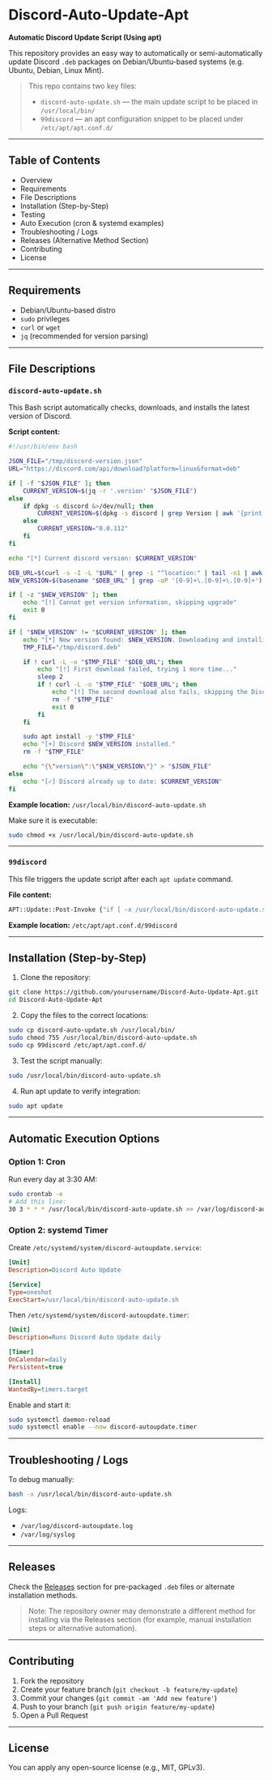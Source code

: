 # Discord-Auto-Update-Apt

**Automatic Discord Update Script (Using apt)**

This repository provides an easy way to automatically or semi-automatically update Discord `.deb` packages on Debian/Ubuntu-based systems (e.g. Ubuntu, Debian, Linux Mint).

> This repo contains two key files:
>
> * `discord-auto-update.sh` — the main update script to be placed in `/usr/local/bin/`
> * `99discord` — an apt configuration snippet to be placed under `/etc/apt/apt.conf.d/`

---

## Table of Contents

* Overview
* Requirements
* File Descriptions
* Installation (Step-by-Step)
* Testing
* Auto Execution (cron & systemd examples)
* Troubleshooting / Logs
* Releases (Alternative Method Section)
* Contributing
* License

---

## Requirements

* Debian/Ubuntu-based distro
* `sudo` privileges
* `curl` or `wget`
* `jq` (recommended for version parsing)

---

## File Descriptions

### `discord-auto-update.sh`

This Bash script automatically checks, downloads, and installs the latest version of Discord.

**Script content:**

```bash
#!/usr/bin/env bash

JSON_FILE="/tmp/discord-version.json"
URL="https://discord.com/api/download?platform=linux&format=deb"

if [ -f "$JSON_FILE" ]; then
    CURRENT_VERSION=$(jq -r '.version' "$JSON_FILE")
else
    if dpkg -s discord &>/dev/null; then
        CURRENT_VERSION=$(dpkg -s discord | grep Version | awk '{print $2}')
    else
        CURRENT_VERSION="0.0.112"
    fi
fi

echo "[*] Current discord version: $CURRENT_VERSION"

DEB_URL=$(curl -s -I -L "$URL" | grep -i "^location:" | tail -n1 | awk '{print $2}' | tr -d '\r\n')
NEW_VERSION=$(basename "$DEB_URL" | grep -oP '[0-9]+\.[0-9]+\.[0-9]+')

if [ -z "$NEW_VERSION" ]; then
    echo "[!] Cannot get version information, skipping upgrade"
    exit 0
fi

if [ "$NEW_VERSION" != "$CURRENT_VERSION" ]; then
    echo "[*] New version found: $NEW_VERSION. Downloading and installing..."
    TMP_FILE="/tmp/discord.deb"

    if ! curl -L -o "$TMP_FILE" "$DEB_URL"; then
        echo "[!] First download failed, trying 1 more time..."
        sleep 2
        if ! curl -L -o "$TMP_FILE" "$DEB_URL"; then
            echo "[!] The second download also fails, skipping the Discord update."
            rm -f "$TMP_FILE"
            exit 0
        fi
    fi

    sudo apt install -y "$TMP_FILE"
    echo "[+] Discord $NEW_VERSION installed."
    rm -f "$TMP_FILE"

    echo "{\"version\":\"$NEW_VERSION\"}" > "$JSON_FILE"
else
    echo "[✓] Discord already up to date: $CURRENT_VERSION"
fi
```

**Example location:** `/usr/local/bin/discord-auto-update.sh`

Make sure it is executable:

```bash
sudo chmod +x /usr/local/bin/discord-auto-update.sh
```

---

### `99discord`

This file triggers the update script after each `apt update` command.

**File content:**

```bash
APT::Update::Post-Invoke {"if [ -x /usr/local/bin/discord-auto-update.sh ]; then /usr/local/bin/discord-auto-update.sh; fi";};
```

**Example location:** `/etc/apt/apt.conf.d/99discord`

---

## Installation (Step-by-Step)

1. Clone the repository:

```bash
git clone https://github.com/yourusername/Discord-Auto-Update-Apt.git
cd Discord-Auto-Update-Apt
```

2. Copy the files to the correct locations:

```bash
sudo cp discord-auto-update.sh /usr/local/bin/
sudo chmod 755 /usr/local/bin/discord-auto-update.sh
sudo cp 99discord /etc/apt/apt.conf.d/
```

3. Test the script manually:

```bash
sudo /usr/local/bin/discord-auto-update.sh
```

4. Run apt update to verify integration:

```bash
sudo apt update
```

---

## Automatic Execution Options

### Option 1: Cron

Run every day at 3:30 AM:

```bash
sudo crontab -e
# Add this line:
30 3 * * * /usr/local/bin/discord-auto-update.sh >> /var/log/discord-autoupdate.log 2>&1
```

### Option 2: systemd Timer

Create `/etc/systemd/system/discord-autoupdate.service`:

```ini
[Unit]
Description=Discord Auto Update

[Service]
Type=oneshot
ExecStart=/usr/local/bin/discord-auto-update.sh
```

Then `/etc/systemd/system/discord-autoupdate.timer`:

```ini
[Unit]
Description=Runs Discord Auto Update daily

[Timer]
OnCalendar=daily
Persistent=true

[Install]
WantedBy=timers.target
```

Enable and start it:

```bash
sudo systemctl daemon-reload
sudo systemctl enable --now discord-autoupdate.timer
```

---

## Troubleshooting / Logs

To debug manually:

```bash
bash -x /usr/local/bin/discord-auto-update.sh
```

Logs:

* `/var/log/discord-autoupdate.log`
* `/var/log/syslog`

---

## Releases

Check the [Releases](../../releases) section for pre-packaged `.deb` files or alternate installation methods.

> Note: The repository owner may demonstrate a different method for installing via the Releases section (for example, manual installation steps or alternative automation).

---

## Contributing

1. Fork the repository
2. Create your feature branch (`git checkout -b feature/my-update`)
3. Commit your changes (`git commit -am 'Add new feature'`)
4. Push to your branch (`git push origin feature/my-update`)
5. Open a Pull Request

---

## License

You can apply any open-source license (e.g., MIT, GPLv3).
